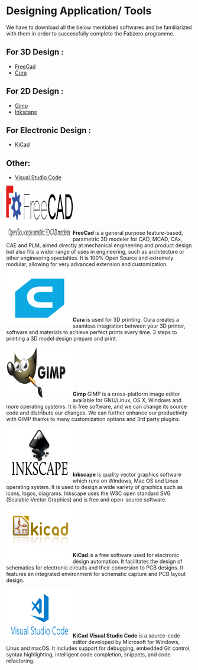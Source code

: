 # Designing Application/ Tools 

We have to download all the below mentiobed softwares and be familiarized with them in order to successfully complete the Fabzero programme.
## For 3D Design :
* [FreeCad](#FreeCad)
* [Cura](#Cura)
## For 2D Design :
* [Gimp](#Gimp)
* [Inkscape](#Inkscape)
## For Electronic Design :
* [KiCad](#Kicad)
## Other:
* [Visual Studio Code](#VisualStudioCode)


[<img align="left" width="180" height="140" src="img/freecadlogo.png">](https://www.freecadweb.org/) </br></br></br></br></br></br></br><a name="FreeCad">**FreeCad**</a> is a general purpose feature-based, parametric 3D modeler for CAD, MCAD, CAx, CAE and PLM, aimed directly at mechanical engineering and product design but also fits a wider range of uses in engineering, such as architecture or other engineering specialties. It is 100% Open Source and extremely modular, allowing for very advanced extension and customization.

[<img align="left" width="180" height="140" src="img/curalogo.png">](https://ultimaker.com/en/products/ultimaker-cura-software) </br></br></br></br></br></br></br><a name="Cura">**Cura**</a>  is used for 3D printing. Cura creates a seamless integration between your 3D printer, software and materials to achieve perfect prints every time. 3 steps to printing a 3D model design prepare and print.

[<img align="left" width="180" height="140" src="img/gimplogo.png">](https://www.gimp.org/downloads/) </br></br></br></br></br></br></br><a name="Gimp">**Gimp**</a> GIMP is a cross-platform image editor available for GNU/Linux, OS X, Windows and more operating systems. It is free software, and we can change its source code and distribute our changes. We can further enhance our productivity with GIMP thanks to many customization options and 3rd party plugins.

[<img align="left" width="180" height="140" src="img/inkscapelogo.png">](https://inkscape.org/release/inkscape-0.92.3/) </br></br></br></br></br></br></br><a name="Inkscape">**Inkscape**</a> is quality vector graphics software which runs on Windows, Mac OS and Linux operating system. It is used to design a wide variety of graphics such as icons, logos, diagrams. Inkscape uses the W3C open standard SVG (Scalable Vector Graphics) and is free and open-source software.  

[<img align="left" width="180" height="140" src="img/kicadlogo.png">](http://kicad-pcb.org/download/) </br></br></br></br></br></br></br><a name="Kicad">**KiCad** </a> is a free software used for electronic design automation. It facilitates the design of schematics for electronic circuits and their conversion to PCB designs. It features an integrated environment for schematic capture and PCB layout design.

[<img align="left" width="180" height="140" src="img/visualstudiologo.png">](https://code.visualstudio.com/download) </br></br></br></br></br></br></br><a name="Kicad">**KiCad** </a><a name="VisualStudioCode"> **Visual Studio Code** </a>  is a source-code editor developed by Microsoft for Windows, Linux and macOS. It includes support for debugging, embedded Git control, syntax highlighting, intelligent code completion, snippets, and code refactoring.